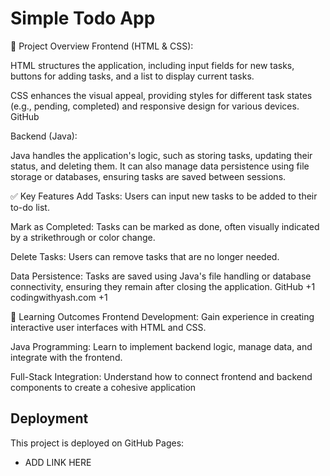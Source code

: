 # Simple Todo App

🔧 Project Overview
Frontend (HTML & CSS):

HTML structures the application, including input fields for new tasks, buttons for adding tasks, and a list to display current tasks.

CSS enhances the visual appeal, providing styles for different task states (e.g., pending, completed) and responsive design for various devices.
GitHub

Backend (Java):

Java handles the application's logic, such as storing tasks, updating their status, and deleting them. It can also manage data persistence using file storage or databases, ensuring tasks are saved between sessions.

✅ Key Features
Add Tasks: Users can input new tasks to be added to their to-do list.

Mark as Completed: Tasks can be marked as done, often visually indicated by a strikethrough or color change.

Delete Tasks: Users can remove tasks that are no longer needed.

Data Persistence: Tasks are saved using Java's file handling or database connectivity, ensuring they remain after closing the application.
GitHub
+1
codingwithyash.com
+1

🎯 Learning Outcomes
Frontend Development: Gain experience in creating interactive user interfaces with HTML and CSS.

Java Programming: Learn to implement backend logic, manage data, and integrate with the frontend.

Full-Stack Integration: Understand how to connect frontend and backend components to create a cohesive application

## Deployment

This project is deployed on GitHub Pages:

- ADD LINK HERE
